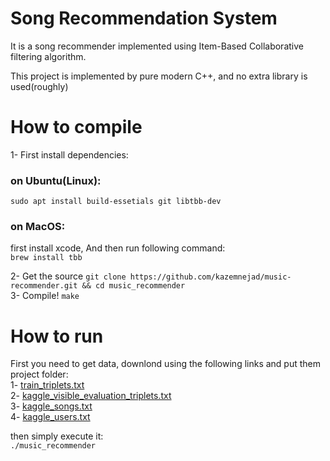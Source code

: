 # Song Recommendation System 

It is a song recommender implemented using Item-Based Collaborative filtering  algorithm.

This project is implemented by pure modern C++, and no extra library is used(roughly)

# How to compile
1- First install dependencies:

### on Ubuntu(Linux):
`sudo apt install build-essetials git libtbb-dev`

### on MacOS:</br>
first install xcode, And then run following command:</br>
`brew install tbb`

2- Get the source `git clone https://github.com/kazemnejad/music-recommender.git && cd music_recommender` </br>
3- Compile! `make`

# How to run
First you need to get data, downlond using the following links and put them project folder:</br>
1- [train_triplets.txt](http://labrosa.ee.columbia.edu/millionsong/sites/default/files/challenge/train_triplets.txt.zip) </br>
2- [kaggle_visible_evaluation_triplets.txt](https://www.kaggle.com/c/msdchallenge/data) </br>
3- [kaggle_songs.txt](https://www.kaggle.com/c/msdchallenge/data) </br>
4- [kaggle_users.txt](https://www.kaggle.com/c/msdchallenge/data) </br>

then simply execute it:</br>
`./music_recommender`
